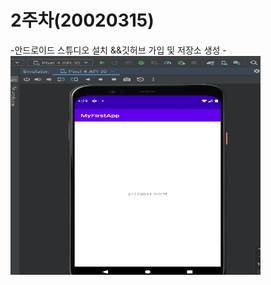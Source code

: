 # 2주차(20020315)
-안드로이드 스튜디오 설치 &&깃허브 가입 및 저장소 생성
-<img width="400" height="350" src="./pic/2week.png"></img>

